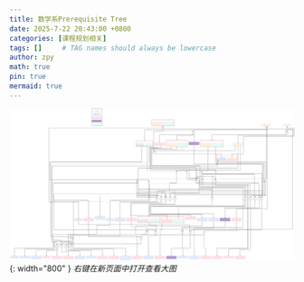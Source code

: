 ```yaml
---
title: 数学系Prerequisite Tree
date: 2025-7-22 20:43:00 +0800
categories: [课程规划相关]
tags: []     # TAG names should always be lowercase
author: zpy
math: true
pin: true
mermaid: true
---
```

![Prerequisite Tree](/assets/img/2025-7-22-MathCourseTree/prereq_tree.svg){: width="800" }
_右键在新页面中打开查看大图_
